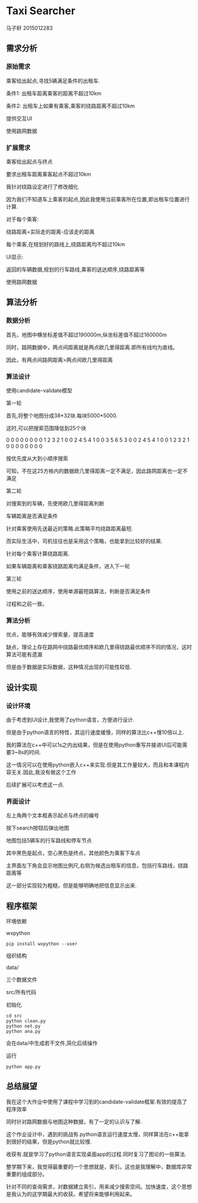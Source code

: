 # Taxi Searcher

马子轩 2015012283

## 需求分析

### 原始需求

乘客给出起点,寻找5辆满足条件的出租车.

条件1: 出租车距离乘客的距离不超过10km

条件2: 出租车上如果有乘客,乘客的绕路距离不超过10km

提供交互UI

使用路网数据

### 扩展需求

乘客给出起点与终点

要求出租车距离乘客起点不超过10km



我针对绕路设定进行了修改细化

因为我们不知道车上乘客的起点,因此我使用当前乘客所在位置,即出租车位置进行计算.

对于每个乘客:

绕路距离=实际走的距离-应该走的距离

每个乘客,在规划好的路线上,绕路距离均不超过10km



UI显示:

返回的车辆数据,规划的行车路线,乘客的送达顺序,绕路距离等

使用路网数据



## 算法分析

### 数据分析

首先，地图中横坐标差值不超过190000m,纵坐标差值不超过160000m

同时，路网数据中，两点间距离就是两点欧几里得距离.即所有线均为直线。

因此，有两点间路网距离>两点间欧几里得距离

### 算法设计

使用candidate-validate模型

第一轮

首先,将整个地图分成38\*32块.每块5000\*5000.

这时,可以把搜索范围降低到25个块

0 0 0 0 0 0 0
0 1 2 3 2 1 0
0 2 4 5 4 1 0
0 3 5 6 5 3 0
0 2 4 5 4 1 0
0 1 2 3 2 1 0
0 0 0 0 0 0 0

按优先度从大到小顺序搜索

可知，不在这25方格内的数据欧几里得距离一定不满足，因此路网距离也一定不满足

第二轮

对搜索到的车辆，先使用欧几里得距离判断

车辆距离是否满足条件

针对乘客使用先送最近的策略.此策略平均绕路距离最短.

而实际生活中，司机往往也是采用这个策略，也能拿到比较好的结果.

针对每个乘客计算绕路距离.

如果车辆距离和乘客绕路距离均满足条件，进入下一轮

第三轮

使用之前的送达顺序，使用单源最短路算法，判断是否满足条件

过程和之前一致。

### 算法分析

优点，能够有效减少搜索量，提高速度

缺点，理论上存在路网中绕路最优顺序和欧几里得绕路最优顺序不同的情况，这时算法可能有遗漏

但是由于数据是实际数据，这种情况出现的可能性较低.



## 设计实现

### 设计环境

由于考虑到UI设计,我使用了python语言，方便进行设计.

但是由于python语言的特性，其运行速度缓慢，同样的算法比c++慢10倍以上.

我的算法在c++中可以1s之内出结果，但是在使用python重写并接进UI后可能需要3~8s的时间.

这一情况可以在使用python嵌入c++来实现.但是其工作量较大，而且和本课程内容无关.因此,我没有做这个工作

后续扩展可以考虑这一点.

### 界面设计

左上角两个文本框表示起点与终点的编号

按下search按钮后弹出地图

地图包括5辆车的行车路线和停车节点

其中黑色是起点，空心黑色是终点，其他颜色为乘客下车点

主界面左下角会显示地图比例尺,右侧为候选出租车的信息，包括行车路线，绕路距离等

这一部分实现较为粗糙，但是能够明确地把信息显示出来.



## 程序框架

环境依赖

wxpython

```shell
pip install wxpython --user
```

组织结构

data/

三个数据文件

src/所有代码

初始化

```shell
cd src
python clean.py
python net.py
python ana.py
```

会在data/中生成若干文件,简化后续操作

运行

```shell
python app.py
```



## 总结展望

我在这个大作业中使用了课程中学习到的candidate-validate框架.有效的提高了程序效率

同时针对路网数据与地图这种数据，有了一定的认识与了解.

这个作业设计中，遇到的挑战有.python语言运行速度太慢，同样算法在c++能拿到很好的结果，但是python就比较慢.

收获有.就是学习了python语言实现桌面app的过程.同时复习了图论的一些算法.

整学期下来，我觉得最重要的一个思想就是，索引。这也是我理解中，数据库非常重要的组成部分。

针对不同的查询需求，对数据建立索引，用来减少搜索空间。加快速度，这个思想是我认为的这学期最大的收获。希望将来能够利用起来。